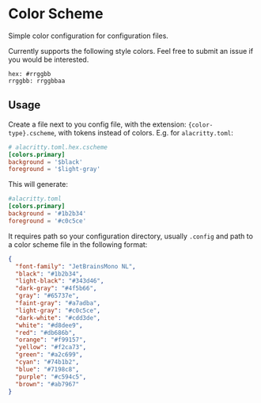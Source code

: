 # Color Scheme

Simple color configuration for configuration files.

Currently supports the following style colors. Feel free to submit an issue if you would be interested.

```
hex: #rrggbb  
rrggbb: rrggbbaa
```

## Usage
Create a file next to you config file, with the extension: `{color-type}.cscheme`, with tokens instead of colors. E.g. for `alacritty.toml`:

```toml
# alacritty.toml.hex.cscheme
[colors.primary]
background = '$black'
foreground = '$light-gray'
```

This will generate:
```toml
#alacritty.toml
[colors.primary]
background = '#1b2b34'
foreground = '#c0c5ce'
```

It requires path so your configuration directory, usually `.config` and path to a color scheme file in the following format:

```json
{
  "font-family": "JetBrainsMono NL",
  "black": "#1b2b34",
  "light-black": "#343d46",
  "dark-gray": "#4f5b66",
  "gray": "#65737e",
  "faint-gray": "#a7adba",
  "light-gray": "#c0c5ce",
  "dark-white": "#cdd3de",
  "white": "#d8dee9",
  "red": "#db686b",
  "orange": "#f99157",
  "yellow": "#f2ca73",
  "green": "#a2c699",
  "cyan": "#74b1b2",
  "blue": "#7198c8",
  "purple": "#c594c5",
  "brown": "#ab7967"
}

```
